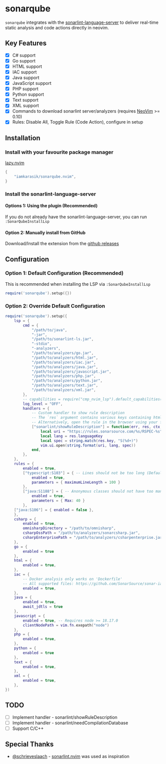 # sonarqube
`sonarqube` integrates with the [sonarlint-language-server](https://github.com/SonarSource/sonarlint-language-server) to deliver real-time static analysis and code actions directly in neovim.

## Key Features
- [x] C# support
- [x] Go support
- [x] HTML support
- [x] IAC support
- [x] Java support
- [x] JavaScript support
- [x] PHP support
- [x] Python support
- [x] Text support
- [x] XML support
- [x] Commands to download sonarlint server/analyzers (requires [NeoVim](https://neovim.io/) >= 0.10)
- [x] Rules: Disable All, Toggle Rule (Code Action), configure in setup

## Installation

### Install with your favourite package manager

[lazy.nvim](https://github.com/folke/lazy.nvim)
```lua
{
    "iamkarasik/sonarqube.nvim",
}
```

### Install the sonarlint-language-server

#### Options 1: Using the plugin (Recommended)
If you do not already have the sonarlint-language-server, you can run `:SonarQubeInstallLsp`

#### Option 2: Manually install from GitHub
Download/Install the extension from the [github releases](https://github.com/SonarSource/sonarlint-vscode/releases)

## Configuration

### Option 1: Default Configuration (Recommended)
This is recommended when installing the LSP via `:SonarQubeInstallLsp`
```lua
require('sonarqube').setup({})
```

### Option 2: Override Default Configuration
```lua
require('sonarqube').setup({
    lsp = {
        cmd = { 
            "/path/to/java",
            "-jar",
            "/path/to/sonarlint-ls.jar",
            "-stdio",
            "-analyzers",
            "/path/to/analyzers/go.jar",
            "/path/to/analyzers/html.jar",
            "/path/to/analyzers/iac.jar",
            "/path/to/analyzers/java.jar",
            "/path/to/analyzers/javascript.jar",
            "/path/to/analyzers/php.jar",
            "/path/to/analyzers/python.jar",
            "/path/to/analyzers/text.jar",
            "/path/to/analyzers/xml.jar",
        },
        -- capabilities = require("cmp_nvim_lsp").default_capabilities(),
        log_level = "OFF",
        handlers = {
            -- Custom handler to show rule description
            -- The `res` argument contains various keys containing html that can be rendered in your favourite neovim html plugin 
            -- Alternatively, open the rule in the browser using your favourite sonarqube rule website (example below)
            ["sonarlint/showRuleDescription"] = function(err, res, ctx, cfg)
                local uri = "https://rules.sonarsource.com/%s/RSPEC-%s"
                local lang = res.languageKey
                local spec = string.match(res.key, "S(%d+)")
                vim.ui.open(string.format(uri, lang, spec))
            end,
        },
    },
    rules = {
        enabled = true,
        ["typescript:S103"] = { -- Lines should not be too long (Default Value: 180)
            enabled = true,
            parameters = { maximumLineLength = 100 }
        },
        ["java:S1188"] = { -- Anonymous classes should not have too many lines (Default Value: 20)
            enabled = true,
            parameters = { Max: 40 }
        },
	["java:S106"] = { enabled = false },
    },
    csharp = {
        enabled = true,
        omnisharpDirectory = "/path/to/omnisharp",
        csharpOssPath = "/path/to/analyzers/sonarcsharp.jar",
        csharpEnterprisePath = "/path/to/analyzers/csharpenterprise.jar",
    },
    go = { 
        enabled = true 
    },
    html = {
        enabled = true,
    },
    iac = {
        -- Docker analysis only works on 'Dockerfile'
        -- All supported files: https://github.com/SonarSource/sonar-iac
        enabled = true,
    },
    java = {
        enabled = true,
        await_jdtls = true 
    },
    javascript = {
        enabled = true, -- Requires node >= 18.17.0
        clientNodePath = vim.fn.exepath("node")
    },
    php = {
        enabled = true,
    },
    python = {
        enabled = true 
    },
    text = {
        enabled = true,
    },
    xml = {
        enabled = true,
    },
})
```

## TODO
- [ ] Implement handler - sonarlint/showRuleDescription
- [ ] Implement handler - sonarlint/needCompilationDatabase
- [ ] Support C/C++

## Special Thanks
- [@schrieveslaach](https://github.com/schrieveslaach/) - [sonarlint.nvim](https://gitlab.com/schrieveslaach/sonarlint.nvim) was used as inspiration
